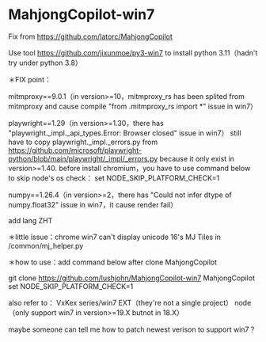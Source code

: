 # MahjongCopilot-win7

Fix from https://github.com/latorc/MahjongCopilot

Use tool https://github.com/jixunmoe/py3-win7 to install python 3.11（hadn't try under python 3.8）

＊FIX point：

mitmproxy==9.0.1（in version>=10，mitmproxy_rs has been splited from mitmproxy and cause compile "from .mitmproxy_rs import *" issue in win7）

playwright==1.29（in version>=1.30，there has "playwright._impl._api_types.Error: Browser closed" issue in win7）
still have to copy playwright._impl._errors.py from https://github.com/microsoft/playwright-python/blob/main/playwright/_impl/_errors.py because it only exist in version>=1.40.
before install chromium，you have to use command below to skip node's os check：
set NODE_SKIP_PLATFORM_CHECK=1

numpy==1.26.4（in version>=2，there has "Could not infer dtype of numpy.float32" issue in win7，it cause render fail）

add lang ZHT

＊little issue：chrome win7 can't display unicode 16's MJ Tiles in /common/mj_helper.py

＊how to use：add command below after clone MahjongCopilot

git clone https://github.com/lushjohn/MahjongCopilot-win7 MahjongCopilot
set NODE_SKIP_PLATFORM_CHECK=1


also refer to：
VxKex series/win7 EXT（they're not a single project）
node（only support win7 in version>=19.X butnot in 18.X）

maybe someone can tell me how to patch newest verison to support win7？
